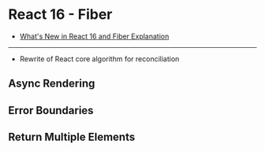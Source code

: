 # React 16 - Fiber

* [What's New in React 16 and Fiber Explanation](https://medium.com/@treyhuffine/react-16-features-and-fiber-explanation-e779544bb1b7)

---

* Rewrite of React core algorithm for reconciliation

## Async Rendering



## Error Boundaries

## Return Multiple Elements